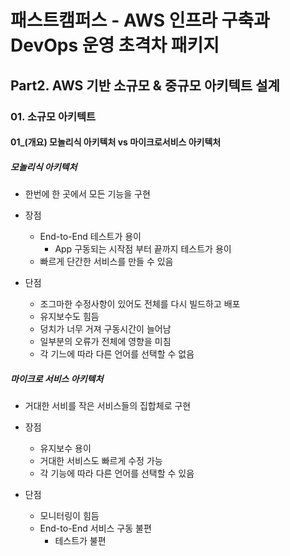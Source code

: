 # 패스트캠퍼스 - AWS 인프라 구축과 DevOps 운영 초격차 패키지

## Part2. AWS 기반 소규모 & 중규모 아키텍트 설계

### 01. 소규모 아키텍트

#### 01_(개요) 모놀리식 아키텍처 vs 마이크로서비스 아키텍처



##### 모놀리식 아키텍처

* 한번에 한 곳에서 모든 기능을 구현

* 장점
  * End-to-End 테스트가 용이
    * App 구동되는 시작점 부터 끝까지 테스트가 용이
  * 빠르게 단간한 서비스를 만들 수 있음
* 단점
  * 조그마한 수정사항이 있어도 전체를 다시 빌드하고 배포
  * 유지보수도 힘듬
  * 덩치가 너무 거져 구동시간이 늘어남
  * 일부분의 오류가 전체에 영향을 미침
  * 각 기느에 따라 다른 언어를 선택할 수 없음



##### 마이크로 서비스 아키텍처

* 거대한 서비를 작은 서비스들의 집합체로 구현

* 장점
  * 유지보수 용이
  * 거대한 서비스도 빠르게 수정 가능
  * 각 기능에 따라 다른 언어를 선택할 수 있음
* 단점
  * 모니터링이 힘듬
  * End-to-End 서비스 구동 불편
    * 테스트가 불편
